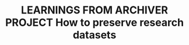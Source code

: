 ---
abstract: null
creators:
- Antonio G Martinez
- Teofilo Redondo
- Maria Fuertes
date: null
document_url: https://services.phaidra.univie.ac.at/api/object/o:1424810/download
grand_parent: iPRES
institutions:
- LIBNOVA SL
keywords: []
landing_page_url: https://phaidra.univie.ac.at/o:1424810
language: eng
layout: publication
license: All rights reserved
notes_url: null
parent: iPRES 2021
publication_type: lightning talk
size: 83642
slides_url: null
source_name: iPRES
stream_url: null
title: LEARNINGS FROM ARCHIVER PROJECT How to preserve research datasets
year: 2021
---